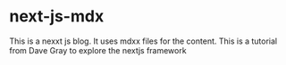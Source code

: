 # next-js-mdx
This is a nexxt js blog. It uses mdxx files for the content. This is a tutorial from Dave Gray to explore the nextjs framework
